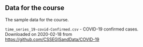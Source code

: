 Data for the course
--------

The sample data for the course. 

   `time_series_19-covid-Confirmed.csv`  - COVID-19 confirmed cases. Downloaded on 2020-02-18 from
   https://github.com/CSSEGISandData/COVID-19



